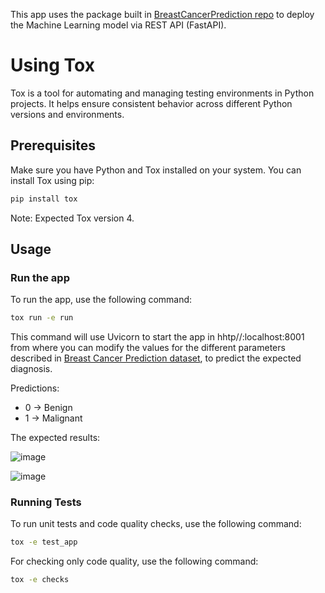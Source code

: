 This app uses the package built in [BreastCancerPrediction repo](https://github.com/mcollpol/BreastCancerPrediction/tree/master/production) to deploy the Machine Learning model via REST API (FastAPI).

# Using Tox

Tox is a tool for automating and managing testing environments in Python projects. It helps ensure consistent behavior across different Python versions and environments.

## Prerequisites

Make sure you have Python and Tox installed on your system. You can install Tox using pip:

```bash
pip install tox
```
Note: Expected Tox version 4.

## Usage

### Run the app

To run the app, use the following command:
```bash
tox run -e run
```
This command will use Uvicorn to start the app in hhtp//:localhost:8001 from where you can modify the values for the different parameters described in [Breast Cancer Prediction dataset](https://www.kaggle.com/datasets/uciml/breast-cancer-wisconsin-data), to predict the expected diagnosis. 

Predictions:
- 0 -> Benign
- 1 -> Malignant

The expected results: 

![image](https://github.com/mcollpol/BreastCancerPredictionAPI/assets/159550482/fb672138-049d-4e3e-83b4-803d123eb9ba)

![image](https://github.com/mcollpol/BreastCancerPredictionAPI/assets/159550482/3923accd-6960-4c42-b279-6b5321dff768)


### Running Tests

To run unit tests and code quality checks, use the following command:

```bash
tox -e test_app
```

For checking only code quality, use the following command:

```bash
tox -e checks
```
